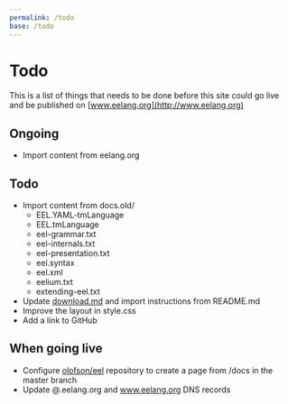 ```yaml
---
permalink: /todo
base: /todo
---
```


Todo
====

This is a list of things that needs to be done before this site could go live and be published on [www.eelang.org](http://www.eelang.org)


Ongoing
-------
 * Import content from eelang.org


Todo
----
 * Import content from docs.old/
	* EEL.YAML-tmLanguage
	* EEL.tmLanguage
	* eel-grammar.txt
	* eel-internals.txt
	* eel-presentation.txt
	* eel.syntax
	* eel.xml
	* eelium.txt
	* extending-eel.txt
 * Update [download.md](download) and import instructions from README.md
 * Improve the layout in style.css
 * Add a link to GitHub


When going live
---------------
 * Configure [olofson/eel](https://github.com/olofson/eel) repository to create a page from /docs in the master branch
 * Update @.eelang.org and www.eelang.org DNS records